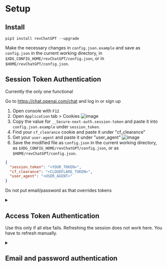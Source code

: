 # Setup

## Install

`pip3 install revChatGPT --upgrade`

Make the necessary changes in `config.json.example` and save as `config.json` in the current working directory, in `$XDG_CONFIG_HOME/revChatGPT/config.json`, or in `$HOME/revChatGPT/config.json`.

## Session Token Authentication

Currently the only one functional

</summary>

Go to https://chat.openai.com/chat and log in or sign up

1. Open console with `F12`
2. Open `Application` tab > Cookies
![image](https://user-images.githubusercontent.com/36258159/206955081-8a8e1ff9-d12c-456c-9a67-5c1a7438f76c.png)
3. Copy the value for `__Secure-next-auth.session-token` and paste it into `config.json.example` under `session_token`. 
4. Find your `cf_clearance` cookie and paste it under "cf_clearance"
5. Get your `user-agent` and paste it under "user_agent"
![image](https://user-images.githubusercontent.com/36258159/206944853-3a99fb3b-1081-4a8a-87ea-ab6cadb5a1c4.png)
6. Save the modified file as `config.json` in the current working directory, as `$XDG_CONFIG_HOME/revChatGPT/config.json`, or as `$HOME/revChatGPT/config.json`.

```json
{
  "session_token": "<YOUR_TOKEN>",
  "cf_clearance": "<CLOUDFLARE_TOKEN>",
  "user_agent": "<USER_AGENT>"
}
```

Do not put email/password as that overrides tokens

</details>

<details>
<summary>

## Access Token Authentication

Use this only if all else fails. Refreshing the session does not work here. You have to refresh manually.

</summary>

1. Log in to https://chat.openai.com/
2. Go to https://chat.openai.com/api/auth/session
3. Copy the `accessToken`
4. Replace the <accessToken> with the accessToken value using the below format

```json
{
  "Authorization": "<accessToken>"
}
```

5. Save as `config.json` in the current working directory, as `$XDG_CONFIG_HOME/revChatGPT/config.json`, or as `$HOME/revChatGPT/config.json`.

</details>

<details>
<summary>

## Email and password authentication

</summary>

```json
{
  "email": "<YOUR_EMAIL>",
  "password": "<YOUR_PASSWORD>"
}
```

Save this in `config.json` in current working directory, in `$XDG_CONFIG_HOME/revChatGPT/config.json`, or in `$HOME/revChatGPT/config.json`.

</details>

